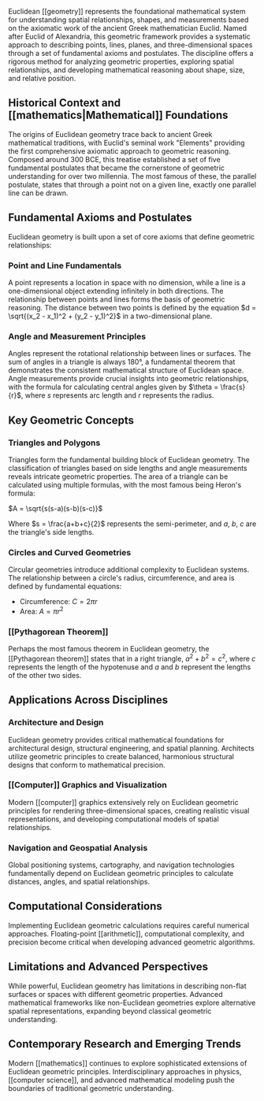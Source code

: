 Euclidean [[geometry]] represents the foundational mathematical system for understanding spatial relationships, shapes, and measurements based on the axiomatic work of the ancient Greek mathematician Euclid. Named after Euclid of Alexandria, this geometric framework provides a systematic approach to describing points, lines, planes, and three-dimensional spaces through a set of fundamental axioms and postulates. The discipline offers a rigorous method for analyzing geometric properties, exploring spatial relationships, and developing mathematical reasoning about shape, size, and relative position.

## Historical Context and [[mathematics|Mathematical]] Foundations

The origins of Euclidean geometry trace back to ancient Greek mathematical traditions, with Euclid's seminal work "Elements" providing the first comprehensive axiomatic approach to geometric reasoning. Composed around 300 BCE, this treatise established a set of five fundamental postulates that became the cornerstone of geometric understanding for over two millennia. The most famous of these, the parallel postulate, states that through a point not on a given line, exactly one parallel line can be drawn.

## Fundamental Axioms and Postulates

Euclidean geometry is built upon a set of core axioms that define geometric relationships:

### Point and Line Fundamentals

A point represents a location in space with no dimension, while a line is a one-dimensional object extending infinitely in both directions. The relationship between points and lines forms the basis of geometric reasoning. The distance between two points is defined by the equation $d = \sqrt{(x_2 - x_1)^2 + (y_2 - y_1)^2}$ in a two-dimensional plane.

### Angle and Measurement Principles

Angles represent the rotational relationship between lines or surfaces. The sum of angles in a triangle is always $180°$, a fundamental theorem that demonstrates the consistent mathematical structure of Euclidean space. Angle measurements provide crucial insights into geometric relationships, with the formula for calculating central angles given by $\theta = \frac{s}{r}$, where $s$ represents arc length and $r$ represents the radius.

## Key Geometric Concepts

### Triangles and Polygons

Triangles form the fundamental building block of Euclidean geometry. The classification of triangles based on side lengths and angle measurements reveals intricate geometric properties. The area of a triangle can be calculated using multiple formulas, with the most famous being Heron's formula:

$A = \sqrt{s(s-a)(s-b)(s-c)}$

Where $s = \frac{a+b+c}{2}$ represents the semi-perimeter, and $a$, $b$, $c$ are the triangle's side lengths.

### Circles and Curved Geometries

Circular geometries introduce additional complexity to Euclidean systems. The relationship between a circle's radius, circumference, and area is defined by fundamental equations:

- Circumference: $C = 2\pi r$
- Area: $A = \pi r^2$

### [[Pythagorean Theorem]]

Perhaps the most famous theorem in Euclidean geometry, the [[Pythagorean theorem]] states that in a right triangle, $a^2 + b^2 = c^2$, where $c$ represents the length of the hypotenuse and $a$ and $b$ represent the lengths of the other two sides.

## Applications Across Disciplines

### Architecture and Design

Euclidean geometry provides critical mathematical foundations for architectural design, structural engineering, and spatial planning. Architects utilize geometric principles to create balanced, harmonious structural designs that conform to mathematical precision.

### [[Computer]] Graphics and Visualization

Modern [[computer]] graphics extensively rely on Euclidean geometric principles for rendering three-dimensional spaces, creating realistic visual representations, and developing computational models of spatial relationships.

### Navigation and Geospatial Analysis

Global positioning systems, cartography, and navigation technologies fundamentally depend on Euclidean geometric principles to calculate distances, angles, and spatial relationships.

## Computational Considerations

Implementing Euclidean geometric calculations requires careful numerical approaches. Floating-point [[arithmetic]], computational complexity, and precision become critical when developing advanced geometric algorithms.

## Limitations and Advanced Perspectives

While powerful, Euclidean geometry has limitations in describing non-flat surfaces or spaces with different geometric properties. Advanced mathematical frameworks like non-Euclidean geometries explore alternative spatial representations, expanding beyond classical geometric understanding.

## Contemporary Research and Emerging Trends

Modern [[mathematics]] continues to explore sophisticated extensions of Euclidean geometric principles. Interdisciplinary approaches in physics, [[computer science]], and advanced mathematical modeling push the boundaries of traditional geometric understanding.